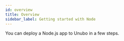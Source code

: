 ```yaml
---
id: overview
title: Overview
sidebar_label: Getting started with Node
---
```


You can deploy a Node.js app to Unubo in a few steps.
